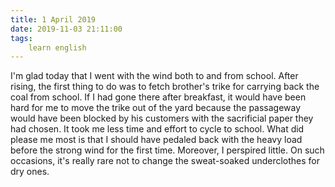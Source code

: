 ```yaml
---
title: 1 April 2019
date: 2019-11-03 21:11:00
tags:
    learn english
---
```

I'm glad today that I went with the wind both to and
from school. After rising, the first thing to do was to fetch brother's trike for carrying
back the coal from school. If I had gone there after breakfast, it would have
been hard for me to move the trike out of the yard because the passageway would
have been blocked by his customers with the sacrificial paper they had chosen. It
took me less time and effort to cycle to school. What did please me most is
that I should have pedaled back with the heavy load before the strong wind for
the first time. Moreover, I perspired little. On such occasions, it's really rare not to
change the sweat-soaked underclothes for dry ones. 